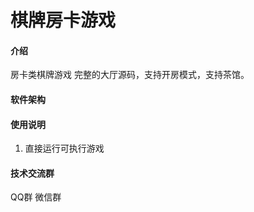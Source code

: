# 棋牌房卡游戏

#### 介绍
房卡类棋牌游戏
完整的大厅源码，支持开房模式，支持茶馆。

#### 软件架构

 
#### 使用说明
1. 直接运行可执行游戏 

#### 技术交流群
QQ群 
微信群 

